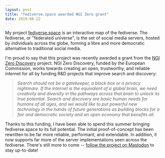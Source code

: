 ```yaml
---
layout: post
title: "fediverse.space awarded NGI Zero grant"
date: 2019-08-22
---
```


My project [fediverse.space](https://www.fediverse.space) is an interactive map
of the fediverse. The fediverse, or "federated universe", is the set of social
media servers, hosted by individuals across the globe, forming a libre and more
democratic alternative to traditional social media.

I'm proud to say that this project was recently awarded a grant from the [NGI
Zero Discovery](https://nlnet.nl/discovery) project. NGI Zero Discovery, funded
by the European Commission, works towards creating an open, trustworthy, and
reliable internet for all by funding R&D projects that improve search and
discovery:

>  <i>Search should not be a gatekeeper, a black box or a privacy nightmare. If
>  the internet is the equivalent of a global brain, we need creativity and
>  diversity in the pathways across that brain to unlock its true potential.
>  Search and discovery are basic human needs for humans of all ages, and we
>  would like to put powerful new technology in the hands of future generations
>  as building blocks for a fair and democratic society and an open economy
>  that benefits all.</i>

Thanks to this funding, I have been able to spend this summer bringing
fediverse.space to its full potential. The initial proof-of-concept has been
rewritten to be far more reliable, performant, and extendable. In addition, it
now supports far more of the server implementations seen across the fediverse.
There's still more to come -- [follow the project on
Mastodon](https://mastodon.social/@fediversespace) to stay up-to-date!


